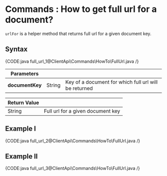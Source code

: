 # Commands : How to get full url for a document?

`urlFor` is a helper method that returns full url for a given document key.

## Syntax

{CODE:java full_url_1@ClientApi\Commands\HowTo\FullUrl.java /}

| Parameters | | |
| ------------- | ------------- | ----- |
| **documentKey** | String | Key of a document for which full url will be returned |

| Return Value | |
| ------------- | ----- |
| String | Full url for a given document key |

## Example I

{CODE:java full_url_2@ClientApi\Commands\HowTo\FullUrl.java /}

## Example II

{CODE:java full_url_3@ClientApi\Commands\HowTo\FullUrl.java /}
